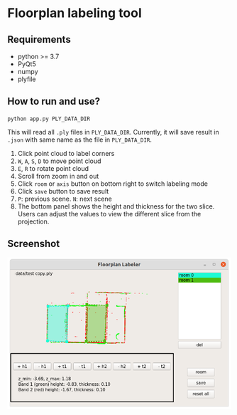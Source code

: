 # Floorplan labeling tool

## Requirements
* python >= 3.7
* PyQt5
* numpy
* plyfile

## How to run and use?
```
python app.py PLY_DATA_DIR
```
This will read all `.ply` files in `PLY_DATA_DIR`.
Currently, it will save result in `.json` with same name as the file in `PLY_DATA_DIR`.

1. Click point cloud to label corners
2. `W`, `A`, `S`, `D` to move point cloud 
3. `E`, `R` to rotate point cloud
4. Scroll from zoom in and out
5. Click `room` or `axis` button on bottom right to switch labeling mode
6. Click `save` button to save result
7. `P`: previous scene. `N`: next scene
8. The bottom panel shows the height and thickness for the two slice. Users can adjust the values to view the different slice from the  projection.

## Screenshot
![](./materials/demo.png)
